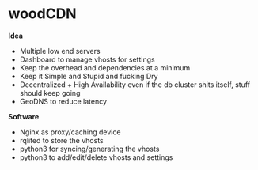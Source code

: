 # woodCDN

**Idea**<br />
- Multiple low end servers
- Dashboard to manage vhosts for settings
- Keep the overhead and dependencies at a minimum
- Keep it Simple and Stupid and fucking Dry
- Decentralized + High Availability even if the db cluster shits itself, stuff should keep going
- GeoDNS to reduce latency

**Software**<br />
- Nginx as proxy/caching device
- rqlited to store the vhosts
- python3 for syncing/generating the vhosts
- python3 to add/edit/delete vhosts and settings
